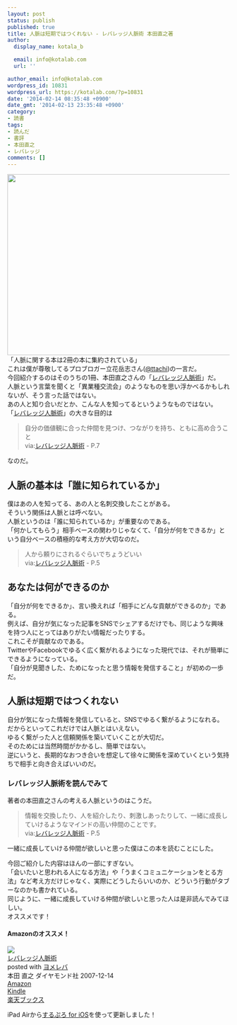 ```yaml
---
layout: post
status: publish
published: true
title: 人脈は短期ではつくれない - レバレッジ人脈術 本田直之著
author:
  display_name: kotala_b

  email: info@kotalab.com
  url: ''

author_email: info@kotalab.com
wordpress_id: 10831
wordpress_url: https://kotalab.com/?p=10831
date: '2014-02-14 08:35:48 +0900'
date_gmt: '2014-02-13 23:35:48 +0900'
category:
- 読書
tags:
- 読んだ
- 書評
- 本田直之
- レバレッジ
comments: []
---
```

<p><img alt="" src="https://kotalab.com/wp-content/uploads/slooProImg_20140214083545.jpg" width="546" height="409" class="slooProImg" /><br />
「人脈に関する本は2冊の本に集約されている」<br />
これは僕が尊敬してるプロブロガー立花岳志さん(<a href="https://mobile.twitter.com/ttachi" target="_blank">@ttachi</a>)の一言だ。<br />
今回紹介するのはそのうちの1冊、本田直之さんの「<a href="https://www.amazon.co.jp/exec/obidos/asin/4478002754/same-22/" rel="nofollow" target="_blank">レバレッジ人脈術</a>」だ。<br />
人脈という言葉を聞くと「異業種交流会」のようなものを思い浮かべるかもしれないが、そう言った話ではない。<br />
あの人と知り合いだとか、こんな人を知ってるというようなものではない。<br />
「<a href="https://www.amazon.co.jp/exec/obidos/asin/4478002754/same-22/" rel="nofollow" target="_blank">レバレッジ人脈術</a>」の大きな目的は</p>
<blockquote><p>
自分の価値観に合った仲間を見つけ、つながりを持ち、ともに高め合うこと<br />
via:<a href="https://www.amazon.co.jp/exec/obidos/asin/4478002754/same-22/" rel="nofollow" target="_blank">レバレッジ人脈術</a> - P.7
</p></blockquote>
<p>なのだ。</p>
<!--more-->
<h2>人脈の基本は「誰に知られているか」</h2>
<p>僕はあの人を知ってる、あの人と名刺交換したことがある。<br />
そういう関係は人脈とは呼べない。<br />
人脈というのは「誰に知られているか」が重要なのである。<br />
「何かしてもらう」相手ベースの関わりじゃなくて、「自分が何をできるか」という自分ベースの積極的な考え方が大切なのだ。</p>
<blockquote><p>
人から頼りにされるぐらいでちょうどいい<br />
via:<a href="https://www.amazon.co.jp/exec/obidos/asin/4478002754/same-22/" rel="nofollow" target="_blank">レバレッジ人脈術</a> - P.5
</p></blockquote>
<h2>あなたは何ができるのか</h2>
<p>「自分が何をできるか」、言い換えれば「相手にどんな貢献ができるのか」である。<br />
例えば、自分が気になった記事をSNSでシェアするだけでも、同じような興味を持つ人にとってはありがたい情報だったりする。<br />
これこそが貢献なのである。<br />
TwitterやFacebookでゆるく広く繋がれるようになった現代では、それが簡単にできるようになっている。<br />
「自分が見聞きした、ためになったと思う情報を発信すること」が初めの一歩だ。</p>
<h2>人脈は短期ではつくれない</h2>
<p>自分が気になった情報を発信していると、SNSでゆるく繋がるようになれる。<br />
だからといってこれだけでは人脈とはいえない。<br />
ゆるく繋がった人と信頼関係を築いていくことが大切だ。<br />
そのためには当然時間がかかるし、簡単ではない。<br />
逆にいうと、長期的なおつき合いを想定して徐々に関係を深めていくという気持ちで相手と向き合えばいいのだ。</p>
<h3>レバレッジ人脈術を読んでみて</h3>
<p>著者の本田直之さんの考える人脈というのはこうだ。</p>
<blockquote><p>
情報を交換したり、人を紹介したり、刺激しあったりして、一緒に成長していけるようなマインドの高い仲間のことです。<br />
via:<a href="https://www.amazon.co.jp/exec/obidos/asin/4478002754/same-22/" rel="nofollow" target="_blank">レバレッジ人脈術</a> - P.5
</p></blockquote>
<p>一緒に成長していける仲間が欲しいと思った僕はこの本を読むことにした。</p>
<p>今回ご紹介した内容はほんの一部にすぎない。<br />
「会いたいと思われる人になる方法」や「うまくコミュニケーションをとる方法」など考え方だけじゃなく、実際にどうしたらいいのか、どういう行動がタブーなのかも書かれている。<br />
同じように、一緒に成長していける仲間が欲しいと思った人は是非読んでみてほしい。<br />
オススメです！</p>
<h4 class="aam">Amazonのオススメ！</h4>
<div class="booklink-box">
<div class="booklink-image"><a href="https://www.amazon.co.jp/exec/obidos/asin/4478002754/same-22/" rel="nofollow" target="_blank"><img src="https://images-fe.ssl-images-amazon.com/images/I/41vVRaHG7ZL._SL160_.jpg" style="border: none;" /></a></div>
<div class="booklink-info">
<div class="booklink-name"><a href="https://www.amazon.co.jp/exec/obidos/asin/4478002754/same-22/" rel="nofollow" target="_blank">レバレッジ人脈術</a>
<div class="booklink-powered-date">posted with <a href="https://yomereba.com" rel="nofollow" target="_blank">ヨメレバ</a></div>
</div>
<div class="booklink-detail">本田 直之 ダイヤモンド社 2007-12-14    </div>
<div class="booklink-link2">
<div class="shoplinkamazon"><a href="https://www.amazon.co.jp/exec/obidos/asin/4478002754/same-22/" rel="nofollow" target="_blank" title="アマゾン" >Amazon</a></div>
<div class="shoplinkkindle"><a href="https://www.amazon.co.jp/gp/search?keywords=%83%8C%83o%83%8C%83b%83W%90l%96%AC%8Fp&__mk_ja_JP=%83J%83%5E%83J%83i&url=node%3D2275256051&tag=same-22" rel="nofollow" target="_blank" >Kindle</a></div>
<div class="shoplinkrakuten"><a href="http://c.af.moshimo.com/af/c/click?a_id=374941&p_id=56&pc_id=56&pl_id=637&s_v=b5Rz2P0601xu&url=http%3A%2F%2Fbooks.rakuten.co.jp%2Frb%2F5149937%2F" rel="nofollow" target="_blank" title="楽天ブックス" >楽天ブックス</a></div>
</p></div>
</div>
<div class="booklink-footer"></div>
</div>
<p>iPad Airから<a href="https://itunes.apple.com/jp/app/surupuro-for-ios-buroguedita/id436676299?mt=8&uo=4&at=10l4yU" rel="nofollow" target="_blank">するぷろ for iOS</a>を使って更新しました！</p>
